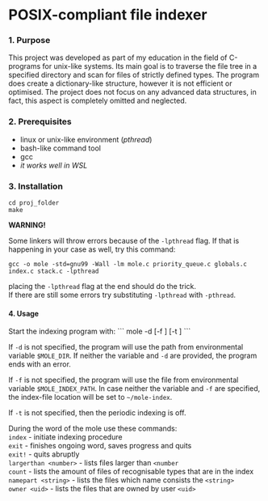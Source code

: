 <h1>POSIX-compliant file indexer</h1>

<h3>1. Purpose</h3>
This project was developed as part of my education in the field of C-programs for unix-like systems.
Its main goal is to traverse the file tree in a specified directory and scan for files of strictly defined types.
The program does create a dictionary-like structure, however it is not efficient or optimised.
The project does not focus on any advanced data structures, in fact, this aspect is completely omitted and neglected.

<h3>2. Prerequisites</h3>
<ul>
    <li>linux or unix-like environment (<i>pthread</i>)</li>
    <li>bash-like command tool</li>
    <li>gcc</li>
    <li><i>it works well in WSL</i></li>
</ul>

<h3>3. Installation</h3>

```
cd proj_folder
make
```

<b>WARNING!</b><br>

Some linkers will throw errors because of the `-lpthread` flag. If that is happening in your case as well, try this command: 
```
gcc -o mole -std=gnu99 -Wall -lm mole.c priority_queue.c globals.c index.c stack.c -lpthread 
```
placing the `-lpthread` flag at the end should do the trick. <br>
If there are still some errors try substituting `-lpthread` with `-pthread`.

<h4>4. Usage</h4>
Start the indexing program with:
```
mole -d <directory> [-f <index-file>] [-t <time interval for periodic indexing>]
```

If `-d` is not specified, the program will use the path from environmental variable `$MOLE_DIR`.
If neither the variable and `-d` are provided, the program ends with an error. 

If `-f` is not specified, the program will use the file from environmental variable `$MOLE_INDEX_PATH`.
In case neither the variable and `-f` are specified, the index-file location will be set to `~/mole-index`.

If `-t` is not specified, then the periodic indexing is off. 

During the word of the mole use these commands:
<br> ```index``` - initiate indexing procedure
<br>```exit``` - finishes ongoing word, saves progress and quits
<br>```exit!``` - quits abruptly
<br> ```largerthan <number>``` - lists files larger than `<number`
<br> ```count``` - lists the amount of files of recognisable types that are in the index
<br> ```namepart <string>``` - lists the files which name consists the `<string>`
<br> ```owner <uid>``` - lists the files that are owned by user `<uid>`

